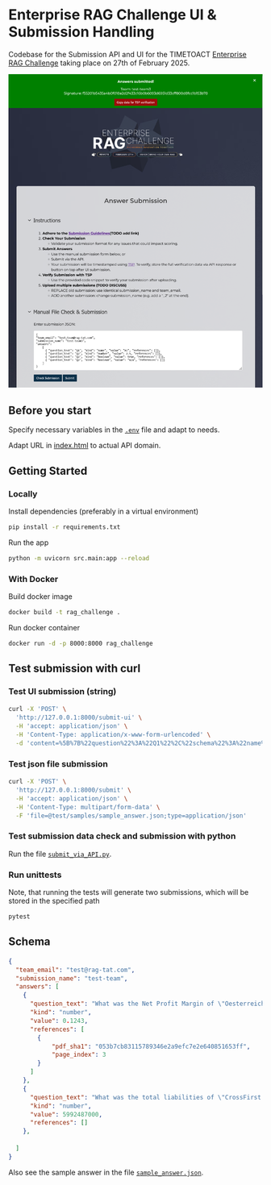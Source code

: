 # Enterprise RAG Challenge UI & Submission Handling

Codebase for the Submission API and UI for the TIMETOACT 
[Enterprise RAG Challenge](https://www.timetoact-group.at/details/enterprise-rag-challenge) 
taking place on 27th of February 2025.

![UI_sample_image.png](UI_sample_image.png)

## Before you start
Specify necessary variables in the [`.env`](.env) file and adapt to needs.

Adapt URL in [index.html](src/index.html) to actual API domain.



## Getting Started
### Locally
Install dependencies (preferably in a virtual environment)
```bash
pip install -r requirements.txt
```

Run the app
```bash
python -m uvicorn src.main:app --reload
```

### With Docker
Build docker image
```bash
docker build -t rag_challenge .
```

Run docker container
```bash
docker run -d -p 8000:8000 rag_challenge
```


## Test submission with curl

### Test UI submission (string)

```bash
curl -X 'POST' \
  'http://127.0.0.1:8000/submit-ui' \
  -H 'accept: application/json' \
  -H 'Content-Type: application/x-www-form-urlencoded' \
  -d 'content=%5B%7B%22question%22%3A%22Q1%22%2C%22schema%22%3A%22name%22%2C%22answer%22%3A%22A1%22%7D%2C%7B%22question%22%3A%22Q2%22%2C%22schema%22%3A%22number%22%2C%22answer%22%3A2.5%7D%2C%7B%22question%22%3A%22Q2%22%2C%22schema%22%3A%22boolean%22%2C%22answer%22%3Atrue%7D%5D'
```

### Test json file submission

```bash
curl -X 'POST' \
  'http://127.0.0.1:8000/submit' \
  -H 'accept: application/json' \
  -H 'Content-Type: multipart/form-data' \
  -F 'file=@test/samples/sample_answer.json;type=application/json'
```

### Test submission data check and submission with python

Run the file [`submit_via_API.py`](submit_via_API.py).

### Run unittests
Note, that running the tests will generate two submissions, which will 
be stored in the specified path 

```bash
pytest
```


## Schema

```json
{
  "team_email": "test@rag-tat.com",
  "submission_name": "test-team",
  "answers": [
    {
      "question_text": "What was the Net Profit Margin of \"Oesterreichische Kontrollbank\" in June 30, 2023?",
      "kind": "number",
      "value": 0.1243,
      "references": [
        {
            "pdf_sha1": "053b7cb83115789346e2a9efc7e2e640851653ff",
            "page_index": 3
        }
      ]
    },
    {
      "question_text": "What was the total liabilities of \"CrossFirst Bank\" in the fiscal year 2023?",
      "kind": "number",
      "value": 5992487000,
      "references": []
    },
    
  ]
}
```

Also see the sample answer in the file [`sample_answer.json`](test/samples/sample_answer.json).
